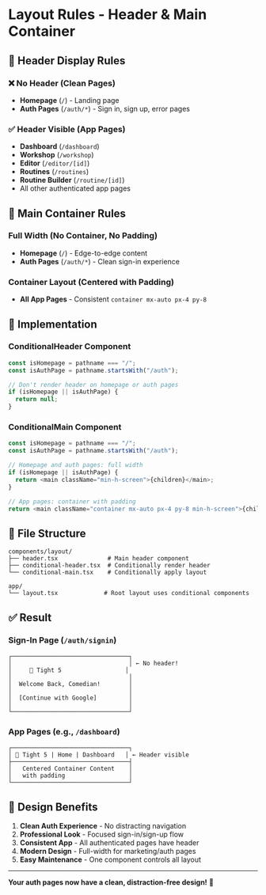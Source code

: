 # Layout Rules - Header & Main Container

## 🎯 Header Display Rules

### ❌ No Header (Clean Pages)
- **Homepage** (`/`) - Landing page
- **Auth Pages** (`/auth/*`) - Sign in, sign up, error pages

### ✅ Header Visible (App Pages)
- **Dashboard** (`/dashboard`)
- **Workshop** (`/workshop`)
- **Editor** (`/editor/[id]`)
- **Routines** (`/routines`)
- **Routine Builder** (`/routine/[id]`)
- All other authenticated app pages

## 📏 Main Container Rules

### Full Width (No Container, No Padding)
- **Homepage** (`/`) - Edge-to-edge content
- **Auth Pages** (`/auth/*`) - Clean sign-in experience

### Container Layout (Centered with Padding)
- **All App Pages** - Consistent `container mx-auto px-4 py-8`

## 🔧 Implementation

### ConditionalHeader Component
```typescript
const isHomepage = pathname === "/";
const isAuthPage = pathname.startsWith("/auth");

// Don't render header on homepage or auth pages
if (isHomepage || isAuthPage) {
  return null;
}
```

### ConditionalMain Component
```typescript
const isHomepage = pathname === "/";
const isAuthPage = pathname.startsWith("/auth");

// Homepage and auth pages: full width
if (isHomepage || isAuthPage) {
  return <main className="min-h-screen">{children}</main>;
}

// App pages: container with padding
return <main className="container mx-auto px-4 py-8 min-h-screen">{children}</main>;
```

## 📁 File Structure

```
components/layout/
├── header.tsx              # Main header component
├── conditional-header.tsx  # Conditionally render header
└── conditional-main.tsx    # Conditionally apply layout

app/
└── layout.tsx             # Root layout uses conditional components
```

## ✅ Result

### Sign-In Page (`/auth/signin`)
```
┌─────────────────────────────────┐
│                                 │ ← No header!
│     🎤 Tight 5                  │
│                                 │
│  Welcome Back, Comedian!        │
│                                 │
│  [Continue with Google]         │
│                                 │
└─────────────────────────────────┘
```

### App Pages (e.g., `/dashboard`)
```
┌─────────────────────────────────┐
│ 🎤 Tight 5 | Home | Dashboard   │ ← Header visible
├─────────────────────────────────┤
│   Centered Container Content    │
│   with padding                  │
└─────────────────────────────────┘
```

## 🎨 Design Benefits

1. **Clean Auth Experience** - No distracting navigation
2. **Professional Look** - Focused sign-in/sign-up flow
3. **Consistent App** - All authenticated pages have header
4. **Modern Design** - Full-width for marketing/auth pages
5. **Easy Maintenance** - One component controls all layout

---

**Your auth pages now have a clean, distraction-free design!** 🎉

